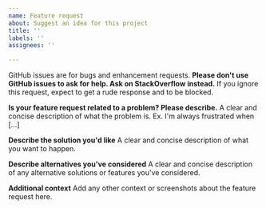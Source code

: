 ```yaml
---
name: Feature request
about: Suggest an idea for this project
title: ''
labels: ''
assignees: ''

---
```


GitHub issues are for bugs and enhancement requests. **Please don't use GitHub issues to ask for help. Ask on StackOverflow instead.** If you ignore this request, expect to get a rude response and to be blocked. 

**Is your feature request related to a problem? Please describe.**
A clear and concise description of what the problem is. Ex. I'm always frustrated when [...]

**Describe the solution you'd like**
A clear and concise description of what you want to happen.

**Describe alternatives you've considered**
A clear and concise description of any alternative solutions or features you've considered.

**Additional context**
Add any other context or screenshots about the feature request here.
